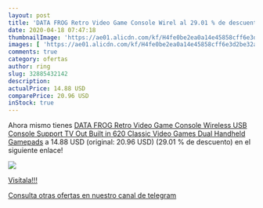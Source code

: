 ```yaml
---
layout: post
title: 'DATA FROG Retro Video Game Console Wirel al 29.01 % de descuento'
date: 2020-04-18 07:47:18
thumbnailImage: 'https://ae01.alicdn.com/kf/H4fe0be2ea0a14e45858cff6e3d2be32aF/DATA-FROG-Retro-Video-Game-Console-Wireless-USB-Console-Support-TV-Out-Built-in-620-Classic.jpg_350x350._SL200_.jpg'
images: [ 'https://ae01.alicdn.com/kf/H4fe0be2ea0a14e45858cff6e3d2be32aF/DATA-FROG-Retro-Video-Game-Console-Wireless-USB-Console-Support-TV-Out-Built-in-620-Classic.jpg_350x350._SL200_.jpg' ]
comments: true
category: ofertas
author: ring
slug: 32885432142
description:
actualPrice: 14.88 USD
comparePrice: 20.96 USD
inStock: true
---
```


Ahora mismo tienes [DATA FROG Retro Video Game Console Wireless USB Console Support TV Out Built in 620 Classic Video Games Dual Handheld Gamepads](https://www.amazon.com/dp/32885432142/?tag=redken08-20) a 14.88 USD (original: 20.96 USD) (29.01 %  de descuento) en el siguiente enlace!

[![](https://ae01.alicdn.com/kf/H4fe0be2ea0a14e45858cff6e3d2be32aF/DATA-FROG-Retro-Video-Game-Console-Wireless-USB-Console-Support-TV-Out-Built-in-620-Classic.jpg_350x350._SL200_.jpg)](https://www.amazon.com/dp/32885432142/?tag=redken08-20)

[Visítala!!!](https://www.amazon.com/dp/32885432142/?tag=redken08-20)

[Consulta otras ofertas en nuestro canal de telegram](https://t.me/s/ofertas25)
